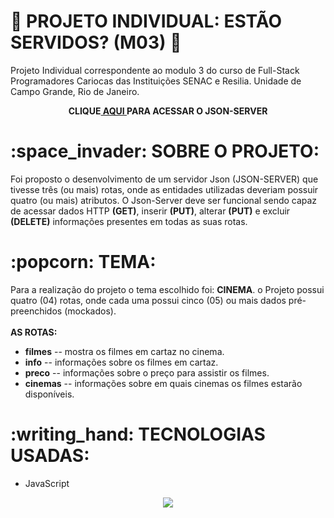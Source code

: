 # :robot: PROJETO INDIVIDUAL: ESTÃO SERVIDOS? (M03) :robot:
<p> Projeto Individual correspondente ao modulo 3 do curso de Full-Stack Programadores Cariocas das Instituições SENAC e Resilia. Unidade de Campo Grande, Rio de Janeiro.</p>
<div align="center"><b>CLIQUE<a href="https://json-server-m3-8rj7.onrender.com"> AQUI </a>PARA ACESSAR O JSON-SERVER</b></div>
<h1>:space_invader: SOBRE O PROJETO: </h1>
<p> Foi proposto o desenvolvimento de um servidor Json (JSON-SERVER) que tivesse três (ou mais) rotas, onde as entidades utilizadas deveriam possuir quatro (ou mais) atributos. O Json-Server deve ser funcional sendo capaz de acessar dados HTTP <b>(GET)</b>, inserir <b>(PUT)</b>, alterar <b>(PUT)</b> e excluir <b>(DELETE)</b> informações presentes em todas as suas rotas. </p>
<h1>:popcorn: TEMA:</h1>
<p> Para a realização do projeto o tema escolhido foi: <b>CINEMA</b>. o Projeto possui quatro (04) rotas, onde cada uma possui cinco (05) ou mais dados pré-preenchidos (mockados). <br><br><b>AS ROTAS:</b>
<ul>
<li><b>filmes</b> -- mostra os filmes em cartaz no cinema.</li>
<li><b>info</b> -- informações sobre os filmes em cartaz.</li>
<li><b>preco</b> -- informações sobre o preço para assistir os filmes. </li>
<li><b>cinemas</b> -- informações sobre em quais cinemas os filmes estarão disponíveis.</li>
</ul>
<h1>:writing_hand: TECNOLOGIAS USADAS:</h1>
<ul>
  <li>JavaScript</li>
  </ul>

<div align="center"><img src="https://img.shields.io/badge/JavaScript-F7DF1E?style=for-the-badge&logo=javascript&logoColor=black"></div>
